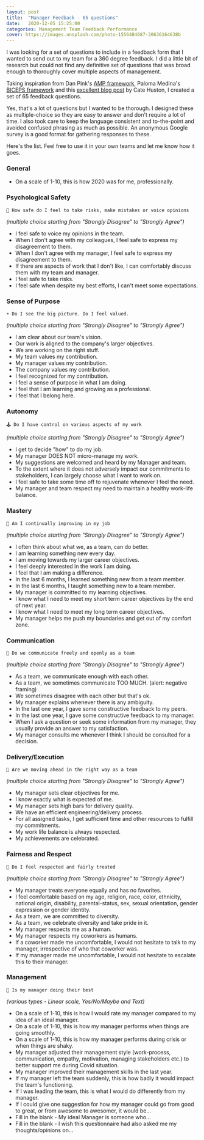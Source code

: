 ```yaml
---
layout: post
title:  "Manager Feedback - 65 questions"
date:   2020-12-05 15:25:00
categories: Management Team Feedback Performance
cover: https://images.unsplash.com/photo-1556484687-30636164638b
---
```


I was looking for a set of questions to include in a feedback form that I wanted to send out to my team for a 360 degree feedback. I did a little bit of research but could not find any definitive set of questions that was broad enough to thoroughly cover multiple aspects of management. 

Taking inspiration from Dan Pink's [AMP framework](https://www.danpink.com/books/drive/), Paloma Medina's [BICEPS framework](https://www.palomamedina.com/biceps) and this [excellent blog post](https://cate.blog/2017/03/23/running-a-manager-feedback-cycle/) by Cate Huston, I created a set of 65 feedback questions. 

Yes, that's a lot of questions but I wanted to be thorough. I designed these as multiple-choice so they are easy to answer and don't require a lot of time. I also took care to keep the language consistent and to-the-point and avoided confused phrasing as much as possible. An anonymous Google survey is a good format for gathering responses to these.

Here's the list. Feel free to use it in your own teams and let me know how it goes. 

### General

- On a scale of 1-10, this is how 2020 was for me, professionally.

### Psychological Safety


```
🧸 How safe do I feel to take risks, make mistakes or voice opinions
```

*(multiple choice starting from "Strongly Disagree" to "Strongly Agree")*

- I feel safe to voice my opinions in the team.
- When I don't agree with my colleagues, I feel safe to express my disagreement to them.
- When I don't agree with my manager, I feel safe to express my disagreement to them.
- If there are aspects of work that I don't like, I can comfortably discuss them with my team and manager.
- I feel safe to take risks.
- I feel safe when despite my best efforts, I can't meet some expectations.

### Sense of Purpose

```
☀️ Do I see the big picture. Do I feel valued.
```

*(multiple choice starting from "Strongly Disagree" to "Strongly Agree")*

- I am clear about our team's vision.
- Our work is aligned to the company's larger objectives.
- We are working on the right stuff.
- My team values my contribution.
- My manager values my contribution.
- The company values my contribution.
- I feel recognized for my contribution.
- I feel a sense of purpose in what I am doing.
- I feel that I am learning and growing as a professional.
- I feel that I belong here.

### Autonomy

```
🕹 Do I have control on various aspects of my work
```

*(multiple choice starting from "Strongly Disagree" to "Strongly Agree")*

- I get to decide "how" to do my job.
- My manager DOES NOT micro-manage my work.
- My suggestions are welcomed and heard by my Manager and team.
- To the extent where it does not adversely impact our commitments to stakeholders, I can largely choose what I want to work on.
- I feel safe to take some time off to rejuvenate whenever I feel the need.
- My manager and team respect my need to maintain a healthy work-life balance.

### Mastery

```
🏅 Am I continually improving in my job
```

*(multiple choice starting from "Strongly Disagree" to "Strongly Agree")*

- I often think about what we, as a team, can do better.
- I am learning something new every day.
- I am moving towards my larger career objectives.
- I feel deeply interested in the work I am doing.
- I feel that I am making a difference.
- In the last 6 months, I learned something new from a team member.
- In the last 6 months, I taught something new to a team member.
- My manager is committed to my learning objectives.
- I know what I need to meet my short term career objectives by the end of next year.
- I know what I need to meet my long term career objectives.
- My manager helps me push my boundaries and get out of my comfort zone.

### Communication

```
👄 Do we communicate freely and openly as a team
```

*(multiple choice starting from "Strongly Disagree" to "Strongly Agree")*

- As a team, we communicate enough with each other.
- As a team, we sometimes communicate TOO MUCH. (alert: negative framing)
- We sometimes disagree with each other but that's ok.
- My manager explains whenever there is any ambiguity.
- In the last one year, I gave some constructive feedback to my peers.
- In the last one year, I gave some constructive feedback to my manager.
- When I ask a question or seek some information from my manager, they usually provide an answer to my satisfaction.
- My manager consults me whenever I think I should be consulted for a decision.

### Delivery/Execution

```
🚢 Are we moving ahead in the right way as a team
```

*(multiple choice starting from "Strongly Disagree" to "Strongly Agree")*

- My manager sets clear objectives for me.
- I know exactly what is expected of me.
- My manager sets high bars for delivery quality.
- We have an efficient engineering/delivery process.
- For all assigned tasks, I get sufficient time and other resources to fulfill my commitments.
- My work life balance is always respected.
- My achievements are celebrated.

### Fairness and Respect

```
🙇 Do I feel respected and fairly treated
```

*(multiple choice starting from "Strongly Disagree" to "Strongly Agree")*

- My manager treats everyone equally and has no favorites.
- I feel comfortable based on my age, religion, race, color, ethnicity, national origin, disability, parental-status, sex, sexual orientation, gender expression or gender identity.
- As a team, we are committed to diversity.
- As a team, we celebrate diversity and take pride in it.
- My manager respects me as a human.
- My manager respects my coworkers as humans.
- If a coworker made me uncomfortable, I would not hesitate to talk to my manager, irrespective of who that coworker was.
- If my manager made me uncomfortable, I would not hesitate to escalate this to their manager.

### Management

```
🦸 Is my manager doing their best
```

*(various types - Linear scale, Yes/No/Maybe and Text)*

- On a scale of 1-10, this is how I would rate my manager compared to my idea of an ideal manager.
- On a scale of 1-10, this is how my manager performs when things are going smoothly.
- On a scale of 1-10, this is how my manager performs during crisis or when things are shaky.
- My manager adjusted their management style (work-process, communication, empathy, motivation, managing stakeholders etc.) to better support me during Covid situation.
- My manager improved their management skills in the last year.
- If my manager left the team suddenly, this is how badly it would impact the team's functioning.
- If I was leading the team, this is what I would do differently from my manager.
- If I could give one suggestion for how my manager could go from good to great, or from awesome to awesomer, it would be...
- Fill in the blank - My ideal Manager is someone who...
- Fill in the blank - I wish this questionnaire had also asked me my thoughts/opinions on...

